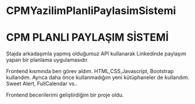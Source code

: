 # CPMYazilimPlanliPaylasimSistemi
<h1>CPM PLANLI PAYLAŞIM SİSTEMİ</h1>
<P> Stajda arkadaşımla yapmış olduğumuz API kullanarak Linkedinde paylaşım yapan bir planlama uygulamasıdır.</P>
<p>Frontend kısmında ben görev aldım. HTML,CSS,Javascript, Bootstrap kullandım. Ayrıca daha önce kullanmadığım yeni kütüphaneler de kullandım. Sweet Alert, FullCalendar vs..</p>
<p>Frontend becerilerimi geliştirdiğim bir proje oldu.</p>
